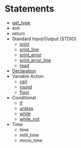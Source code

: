 # Statements

- [get_type](get_type)
- exit
- return
- Standard Input/Output (STDIO)
    - [print](print)
    - [print_line](print_line)
    - [print_error](print_error)
    - [print_error_line](print_error_line)
    - [read](read)
- [Declaration](declaration/)
- Variable Action
    - [ceil](ceil)
    - [round](round)
    - [floor](floor)
- Conditional
    - [if](if)
    - [unless](unless)
    - [while](while)
    - [while_not](while_not)
- Time
    - time
    - milli_time
    - micro_time
